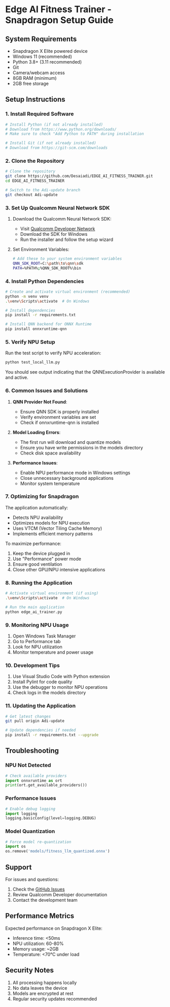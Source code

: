 # Edge AI Fitness Trainer - Snapdragon Setup Guide

## System Requirements

- Snapdragon X Elite powered device
- Windows 11 (recommended)
- Python 3.8+ (3.11 recommended)
- Git
- Camera/webcam access
- 8GB RAM (minimum)
- 2GB free storage

## Setup Instructions

### 1. Install Required Software

```bash
# Install Python (if not already installed)
# Download from https://www.python.org/downloads/
# Make sure to check "Add Python to PATH" during installation

# Install Git (if not already installed)
# Download from https://git-scm.com/downloads
```

### 2. Clone the Repository

```bash
# Clone the repository
git clone https://github.com/Desaiadi/EDGE_AI_FITNESS_TRAINER.git
cd EDGE_AI_FITNESS_TRAINER

# Switch to the Adi-update branch
git checkout Adi-update
```

### 3. Set Up Qualcomm Neural Network SDK

1. Download the Qualcomm Neural Network SDK:
   - Visit [Qualcomm Developer Network](https://developer.qualcomm.com/software/qualcomm-neural-processing-sdk)
   - Download the SDK for Windows
   - Run the installer and follow the setup wizard

2. Set Environment Variables:
   ```bash
   # Add these to your system environment variables
   QNN_SDK_ROOT=C:\path\to\qnn\sdk
   PATH=%PATH%;%QNN_SDK_ROOT%\bin
   ```

### 4. Install Python Dependencies

```bash
# Create and activate virtual environment (recommended)
python -m venv venv
.\venv\Scripts\activate  # On Windows

# Install dependencies
pip install -r requirements.txt

# Install QNN backend for ONNX Runtime
pip install onnxruntime-qnn
```

### 5. Verify NPU Setup

Run the test script to verify NPU acceleration:
```bash
python test_local_llm.py
```

You should see output indicating that the QNNExecutionProvider is available and active.

### 6. Common Issues and Solutions

1. **QNN Provider Not Found**:
   - Ensure QNN SDK is properly installed
   - Verify environment variables are set
   - Check if onnxruntime-qnn is installed

2. **Model Loading Errors**:
   - The first run will download and quantize models
   - Ensure you have write permissions in the models directory
   - Check disk space availability

3. **Performance Issues**:
   - Enable NPU performance mode in Windows settings
   - Close unnecessary background applications
   - Monitor system temperature

### 7. Optimizing for Snapdragon

The application automatically:
- Detects NPU availability
- Optimizes models for NPU execution
- Uses VTCM (Vector Tiling Cache Memory)
- Implements efficient memory patterns

To maximize performance:
1. Keep the device plugged in
2. Use "Performance" power mode
3. Ensure good ventilation
4. Close other GPU/NPU intensive applications

### 8. Running the Application

```bash
# Activate virtual environment (if using)
.\venv\Scripts\activate  # On Windows

# Run the main application
python edge_ai_trainer.py
```

### 9. Monitoring NPU Usage

1. Open Windows Task Manager
2. Go to Performance tab
3. Look for NPU utilization
4. Monitor temperature and power usage

### 10. Development Tips

1. Use Visual Studio Code with Python extension
2. Install Pylint for code quality
3. Use the debugger to monitor NPU operations
4. Check logs in the models directory

### 11. Updating the Application

```bash
# Get latest changes
git pull origin Adi-update

# Update dependencies if needed
pip install -r requirements.txt --upgrade
```

## Troubleshooting

### NPU Not Detected
```python
# Check available providers
import onnxruntime as ort
print(ort.get_available_providers())
```

### Performance Issues
```python
# Enable debug logging
import logging
logging.basicConfig(level=logging.DEBUG)
```

### Model Quantization
```python
# Force model re-quantization
import os
os.remove('models/fitness_llm_quantized.onnx')
```

## Support

For issues and questions:
1. Check the [GitHub Issues](https://github.com/Desaiadi/EDGE_AI_FITNESS_TRAINER/issues)
2. Review Qualcomm Developer documentation
3. Contact the development team

## Performance Metrics

Expected performance on Snapdragon X Elite:
- Inference time: <50ms
- NPU utilization: 60-80%
- Memory usage: ~2GB
- Temperature: <70°C under load

## Security Notes

1. All processing happens locally
2. No data leaves the device
3. Models are encrypted at rest
4. Regular security updates recommended
